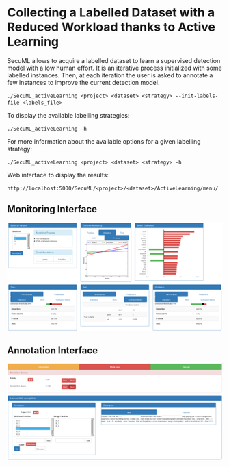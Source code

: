 # Collecting a Labelled Dataset with a Reduced Workload thanks to Active Learning


SecuML allows to acquire a labelled dataset to learn a supervised detection model with a low human effort.
It is an iterative process initialized with some labelled instances. Then, at each iteration the user is asked to annotate a few
instances to improve the current detection model.

    ./SecuML_activeLearning <project> <dataset> <strategy> --init-labels-file <labels_file>

To display the available labelling strategies:

    ./SecuML_activeLearning -h

For more information about the available options for a given labelling strategy:

    ./SecuML_activeLearning <project> <dataset> <strategy> -h

Web interface to display the results:

    http://localhost:5000/SecuML/<project>/<dataset>/ActiveLearning/menu/

## Monitoring Interface
![Active Learning Monitoring](/doc/images/AL_monitoring.png)

## Annotation Interface
![Active Learning Annotations](/doc/images/AL_annotations.png)
